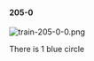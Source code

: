 #### 205-0
![train-205-0-0.png](https://github.com/lil-lab/nlvr/raw/master/nlvr/train/images/32/train-205-0-0.png "train-205-0-0.png")

There is 1 blue circle